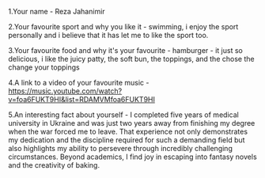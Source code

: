 1.Your name - Reza Jahanimir

2.Your favourite sport and why you like it - swimming, i enjoy the sport personally and i believe that it has let me to like the sport too.

3.Your favourite food and why it's your favourite - hamburger - it just so delicious, i like the juicy patty, the soft bun, the toppings, and the chose the change your toppings

4.A link to a video of your favourite music - https://music.youtube.com/watch?v=foa6FUKT9HI&list=RDAMVMfoa6FUKT9HI

5.An interesting fact about yourself - I completed five years of medical university in Ukraine and was just two years away from finishing my degree when the war forced me to leave. That experience not only demonstrates my dedication and the discipline required for such a demanding field but also highlights my ability to persevere through incredibly challenging circumstances. Beyond academics, I find joy in escaping into fantasy novels and the creativity of baking.